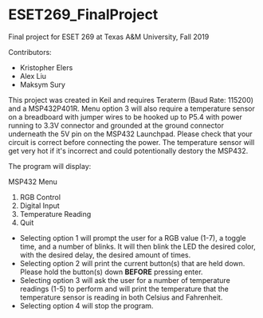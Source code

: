 # ESET269_FinalProject

Final project for ESET 269 at Texas A&M University, Fall 2019

Contributors:
- Kristopher Elers
- Alex Liu
- Maksym Sury

This project was created in Keil and requires Teraterm (Baud Rate: 115200) and a MSP432P401R. Menu option 3 will also require a temperature sensor on a breadboard with jumper wires to be hooked up to P5.4 with power running to 3.3V connector and grounded at the ground connector underneath the 5V pin on the MSP432 Launchpad. Please check that your circuit is correct before connecting the power. The temperature sensor will get very hot if it's incorrect and could potentionally destory the MSP432.

The program will display:
  
  MSP432 Menu
1. RGB Control
2. Digital Input
3. Temperature Reading
4. Quit

- Selecting option 1 will prompt the user for a RGB value (1-7), a toggle time, and a number of blinks. It will then blink the LED the desired color, with the desired delay, the desired amount of times.
- Selecting option 2 will print the current button(s) that are held down. Please hold the button(s) down **BEFORE** pressing enter.
- Selecting option 3 will ask the user for a number of temperature readings (1-5) to perform and will print the temperature that the temperature sensor is reading in both Celsius and Fahrenheit.
- Selecting option 4 will stop the program.
